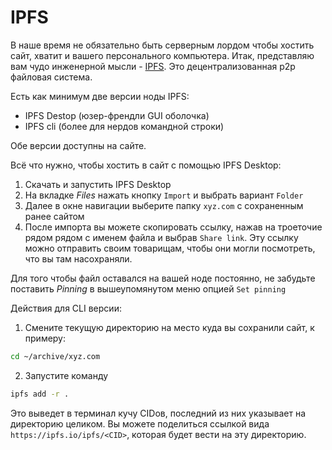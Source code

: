 # IPFS

В наше время не обязательно быть серверным лордом чтобы хостить сайт,
хватит и вашего персонального компьютера. Итак, представляю вам чудо инженерной
мысли - [IPFS](https://ipfs.io). Это децентрализованная p2p файловая система.

Есть как минимум две версии ноды IPFS:

- IPFS Destop (юзер-френдли GUI оболочка)
- IPFS cli (более для нердов командной строки)

Обе версии доступны на сайте.

Всё что нужно, чтобы хостить в сайт с помощью IPFS Desktop:

1. Скачать и запустить IPFS Desktop
2. На вкладке _Files_ нажать кнопку `Import` и выбрать вариант `Folder`
3. Далее в окне навигации выберите папку `xyz.com` с сохраненным ранее сайтом
4. После импорта вы можете скопировать ссылку, нажав на троеточие рядом
рядом с именем файла и выбрав `Share link`. Эту ссылку можно отправить своим товарищам,
чтобы они могли посмотреть, что вы там насохраняли.

Для того чтобы файл оставался на вашей ноде постоянно, не забудьте поставить _Pinning_
в вышеупомянутом меню опцией `Set pinning`

Действия для CLI версии:

1. Смените текущую директорию на место куда вы сохранили сайт, к примеру:
```sh
cd ~/archive/xyz.com
```
2. Запустите команду
```sh
ipfs add -r .
``` 
Это выведет в терминал кучу CIDов, последний из них указывает на директорию целиком.
Вы можете поделиться ссылкой вида `https://ipfs.io/ipfs/<CID>`, которая будет вести на эту директорию.